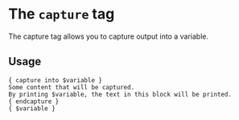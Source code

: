 The `capture` tag
========

The capture tag allows you to capture output into a variable.

Usage
--------

    { capture into $variable }
    Some content that will be captured.
    By printing $variable, the text in this block will be printed.
    { endcapture }
    { $variable }
